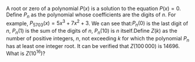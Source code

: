 A root or zero of a polynomial $P(x)$ is a solution to the equation $P(x) = 0$. 
Define $P_n$ as the polynomial whose coefficients are the digits of $n$.
For example, $P_{5703}(x) = 5x^3 + 7x^2 + 3$.
We can see that:$P_n(0)$ is the last digit of $n$,
$P_n(1)$ is the sum of the digits of $n$,
$P_n(10)$ is $n$ itself.Define $Z(k)$ as the number of positive integers, $n$, not exceeding $k$ for which the polynomial $P_n$ has at least one integer root.
It can be verified that $Z(100\,000)$ is $14696$.
What is $Z(10^{16})$?